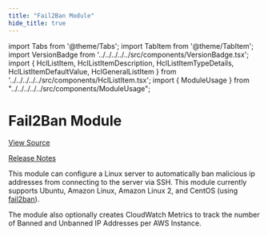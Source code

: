 ```yaml
---
title: "Fail2Ban Module"
hide_title: true
---
```


import Tabs from '@theme/Tabs';
import TabItem from '@theme/TabItem';
import VersionBadge from '../../../../../src/components/VersionBadge.tsx';
import { HclListItem, HclListItemDescription, HclListItemTypeDetails, HclListItemDefaultValue, HclGeneralListItem } from '../../../../../src/components/HclListItem.tsx';
import { ModuleUsage } from "../../../../../src/components/ModuleUsage";

<VersionBadge repoTitle="Security Modules" version="0.68.2" lastModifiedVersion="0.65.9"/>

# Fail2Ban Module

<a href="https://github.com/gruntwork-io/terraform-aws-security/tree/v0.68.2/modules/fail2ban" className="link-button" title="View the source code for this module in GitHub.">View Source</a>

<a href="https://github.com/gruntwork-io/terraform-aws-security/releases/tag/v0.65.9" className="link-button" title="Release notes for only versions which impacted this module.">Release Notes</a>

This module can configure a Linux server to automatically ban malicious ip addresses from connecting to the server
via SSH. This module currently supports Ubuntu, Amazon Linux, Amazon Linux 2, and CentOS (using
[fail2ban](https://www.fail2ban.org)).

The module also optionally creates CloudWatch Metrics to track the number of Banned and Unbanned IP Addresses per AWS
Instance.


<!-- ##DOCS-SOURCER-START
{
  "originalSources": [
    "https://github.com/gruntwork-io/terraform-aws-security/tree/v0.68.2/modules/fail2ban/readme.md",
    "https://github.com/gruntwork-io/terraform-aws-security/tree/v0.68.2/modules/fail2ban/variables.tf",
    "https://github.com/gruntwork-io/terraform-aws-security/tree/v0.68.2/modules/fail2ban/outputs.tf"
  ],
  "sourcePlugin": "module-catalog-api",
  "hash": "c6375a78b66affdca73afcb6a8063ef2"
}
##DOCS-SOURCER-END -->
